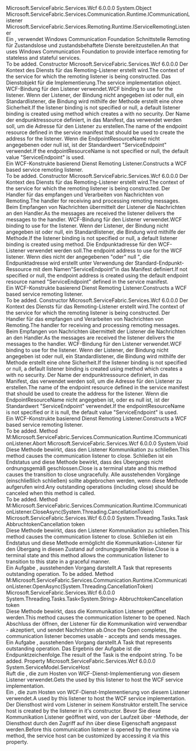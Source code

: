 <Type Name="WcfServiceRemotingListener" FullName="Microsoft.ServiceFabric.Services.Remoting.V1.Wcf.Runtime.WcfServiceRemotingListener">
  <TypeSignature Language="C#" Value="public class WcfServiceRemotingListener : Microsoft.ServiceFabric.Services.Communication.Runtime.ICommunicationListener, Microsoft.ServiceFabric.Services.Remoting.Runtime.IServiceRemotingListener" />
  <TypeSignature Language="ILAsm" Value=".class public auto ansi beforefieldinit WcfServiceRemotingListener extends System.Object implements class Microsoft.ServiceFabric.Services.Communication.Runtime.ICommunicationListener, class Microsoft.ServiceFabric.Services.Remoting.Runtime.IServiceRemotingListener" />
  <TypeSignature Language="DocId" Value="T:Microsoft.ServiceFabric.Services.Remoting.V1.Wcf.Runtime.WcfServiceRemotingListener" />
  <TypeSignature Language="VB.NET" Value="Public Class WcfServiceRemotingListener&#xA;Implements ICommunicationListener, IServiceRemotingListener" />
  <TypeSignature Language="F#" Value="type WcfServiceRemotingListener = class&#xA;    interface IServiceRemotingListener&#xA;    interface ICommunicationListener" />
  <AssemblyInfo>
    <AssemblyName>Microsoft.ServiceFabric.Services.Wcf</AssemblyName>
    <AssemblyVersion>6.0.0.0</AssemblyVersion>
  </AssemblyInfo>
  <Base>
    <BaseTypeName>System.Object</BaseTypeName>
  </Base>
  <Interfaces>
    <Interface>
      <InterfaceName>Microsoft.ServiceFabric.Services.Communication.Runtime.ICommunicationListener</InterfaceName>
    </Interface>
    <Interface>
      <InterfaceName>Microsoft.ServiceFabric.Services.Remoting.Runtime.IServiceRemotingListener</InterfaceName>
    </Interface>
  </Interfaces>
  <Docs>
    <summary>
            <span data-ttu-id="724da-101">Ein <see cref="T:Microsoft.ServiceFabric.Services.Remoting.Runtime.IServiceRemotingListener" /> , verwendet Windows Communication Foundation Schnittstelle Remoting für Zustandslose und zustandsbehaftete Dienste bereitzustellen.</span><span class="sxs-lookup"><span data-stu-id="724da-101">An <see cref="T:Microsoft.ServiceFabric.Services.Remoting.Runtime.IServiceRemotingListener" /> that uses Windows Communication Foundation to provide interface remoting for stateless and stateful services.</span></span>
            </summary>
    <remarks>To be added.</remarks>
  </Docs>
  <Members>
    <Member MemberName=".ctor">
      <MemberSignature Language="C#" Value="public WcfServiceRemotingListener (System.Fabric.ServiceContext serviceContext, Microsoft.ServiceFabric.Services.Remoting.IService serviceImplementation, System.ServiceModel.Channels.Binding listenerBinding = null, string endpointResourceName = &quot;ServiceEndpoint&quot;);" />
      <MemberSignature Language="ILAsm" Value=".method public hidebysig specialname rtspecialname instance void .ctor(class System.Fabric.ServiceContext serviceContext, class Microsoft.ServiceFabric.Services.Remoting.IService serviceImplementation, class System.ServiceModel.Channels.Binding listenerBinding, string endpointResourceName) cil managed" />
      <MemberSignature Language="DocId" Value="M:Microsoft.ServiceFabric.Services.Remoting.V1.Wcf.Runtime.WcfServiceRemotingListener.#ctor(System.Fabric.ServiceContext,Microsoft.ServiceFabric.Services.Remoting.IService,System.ServiceModel.Channels.Binding,System.String)" />
      <MemberSignature Language="F#" Value="new Microsoft.ServiceFabric.Services.Remoting.V1.Wcf.Runtime.WcfServiceRemotingListener : System.Fabric.ServiceContext * Microsoft.ServiceFabric.Services.Remoting.IService * System.ServiceModel.Channels.Binding * string -&gt; Microsoft.ServiceFabric.Services.Remoting.V1.Wcf.Runtime.WcfServiceRemotingListener" Usage="new Microsoft.ServiceFabric.Services.Remoting.V1.Wcf.Runtime.WcfServiceRemotingListener (serviceContext, serviceImplementation, listenerBinding, endpointResourceName)" />
      <MemberType>Constructor</MemberType>
      <AssemblyInfo>
        <AssemblyName>Microsoft.ServiceFabric.Services.Wcf</AssemblyName>
        <AssemblyVersion>6.0.0.0</AssemblyVersion>
      </AssemblyInfo>
      <Parameters>
        <Parameter Name="serviceContext" Type="System.Fabric.ServiceContext" />
        <Parameter Name="serviceImplementation" Type="Microsoft.ServiceFabric.Services.Remoting.IService" />
        <Parameter Name="listenerBinding" Type="System.ServiceModel.Channels.Binding" />
        <Parameter Name="endpointResourceName" Type="System.String" />
      </Parameters>
      <Docs>
        <param name="serviceContext"><span data-ttu-id="724da-102">Der Kontext des Diensts für das Remoting-Listener erstellt wird.</span><span class="sxs-lookup"><span data-stu-id="724da-102">The context of the service for which the remoting listener is being constructed.</span></span></param>
        <param name="serviceImplementation"><span data-ttu-id="724da-103">Das Dienstobjekt für die Implementierung.</span><span class="sxs-lookup"><span data-stu-id="724da-103">The service implementation object.</span></span></param>
        <param name="listenerBinding"><span data-ttu-id="724da-104">WCF-Bindung für den Listener verwendet.</span><span class="sxs-lookup"><span data-stu-id="724da-104">WCF binding to use for the listener.</span></span> <span data-ttu-id="724da-105">Wenn der Listener, der Bindung nicht angegeben ist oder null, ein Standardlistener, die Bindung wird mithilfe der <see cref="M:Microsoft.ServiceFabric.Services.Communication.Wcf.WcfUtility.CreateTcpListenerBinding(System.Int64,System.TimeSpan,System.TimeSpan)" /> Methode erstellt eine <see cref="T:System.ServiceModel.NetTcpBinding" /> ohne Sicherheit.</span><span class="sxs-lookup"><span data-stu-id="724da-105">If the listener binding is not specified or null, a default listener binding is created using <see cref="M:Microsoft.ServiceFabric.Services.Communication.Wcf.WcfUtility.CreateTcpListenerBinding(System.Int64,System.TimeSpan,System.TimeSpan)" /> method which creates a <see cref="T:System.ServiceModel.NetTcpBinding" /> with no security.</span></span>
            </param>
        <param name="endpointResourceName"><span data-ttu-id="724da-106">Der Name der endpunktressource definiert, in das Manifest, das verwendet werden soll, um die Adresse für den Listener zu erstellen.</span><span class="sxs-lookup"><span data-stu-id="724da-106">The name of the endpoint resource defined in the service manifest that should be used to create the address for the listener.</span></span> <span data-ttu-id="724da-107">Wenn die EndpointResourceName nicht angegebenen oder null ist, ist der Standardwert "ServiceEndpoint" verwendet.</span><span class="sxs-lookup"><span data-stu-id="724da-107">If the endpointResourceName is not specified or null, the default value "ServiceEndpoint" is used.</span></span>
            </param>
        <summary>
            <span data-ttu-id="724da-108">Ein WCF-Konstrukte basierend Dienst Remoting Listener.</span><span class="sxs-lookup"><span data-stu-id="724da-108">Constructs a WCF based service remoting listener.</span></span> 
            </summary>
        <remarks>To be added.</remarks>
      </Docs>
    </Member>
    <Member MemberName=".ctor">
      <MemberSignature Language="C#" Value="public WcfServiceRemotingListener (System.Fabric.ServiceContext serviceContext, Microsoft.ServiceFabric.Services.Remoting.V1.Runtime.IServiceRemotingMessageHandler messageHandler, System.ServiceModel.Channels.Binding listenerBinding = null, System.ServiceModel.EndpointAddress address = null);" />
      <MemberSignature Language="ILAsm" Value=".method public hidebysig specialname rtspecialname instance void .ctor(class System.Fabric.ServiceContext serviceContext, class Microsoft.ServiceFabric.Services.Remoting.V1.Runtime.IServiceRemotingMessageHandler messageHandler, class System.ServiceModel.Channels.Binding listenerBinding, class System.ServiceModel.EndpointAddress address) cil managed" />
      <MemberSignature Language="DocId" Value="M:Microsoft.ServiceFabric.Services.Remoting.V1.Wcf.Runtime.WcfServiceRemotingListener.#ctor(System.Fabric.ServiceContext,Microsoft.ServiceFabric.Services.Remoting.V1.Runtime.IServiceRemotingMessageHandler,System.ServiceModel.Channels.Binding,System.ServiceModel.EndpointAddress)" />
      <MemberSignature Language="F#" Value="new Microsoft.ServiceFabric.Services.Remoting.V1.Wcf.Runtime.WcfServiceRemotingListener : System.Fabric.ServiceContext * Microsoft.ServiceFabric.Services.Remoting.V1.Runtime.IServiceRemotingMessageHandler * System.ServiceModel.Channels.Binding * System.ServiceModel.EndpointAddress -&gt; Microsoft.ServiceFabric.Services.Remoting.V1.Wcf.Runtime.WcfServiceRemotingListener" Usage="new Microsoft.ServiceFabric.Services.Remoting.V1.Wcf.Runtime.WcfServiceRemotingListener (serviceContext, messageHandler, listenerBinding, address)" />
      <MemberType>Constructor</MemberType>
      <AssemblyInfo>
        <AssemblyName>Microsoft.ServiceFabric.Services.Wcf</AssemblyName>
        <AssemblyVersion>6.0.0.0</AssemblyVersion>
      </AssemblyInfo>
      <Parameters>
        <Parameter Name="serviceContext" Type="System.Fabric.ServiceContext" />
        <Parameter Name="messageHandler" Type="Microsoft.ServiceFabric.Services.Remoting.V1.Runtime.IServiceRemotingMessageHandler" />
        <Parameter Name="listenerBinding" Type="System.ServiceModel.Channels.Binding" />
        <Parameter Name="address" Type="System.ServiceModel.EndpointAddress" />
      </Parameters>
      <Docs>
        <param name="serviceContext"><span data-ttu-id="724da-109">Der Kontext des Diensts für das Remoting-Listener erstellt wird.</span><span class="sxs-lookup"><span data-stu-id="724da-109">The context of the service for which the remoting listener is being constructed.</span></span></param>
        <param name="messageHandler"><span data-ttu-id="724da-110">Der Handler für das empfangen und Verarbeiten von Nachrichten von Remoting.</span><span class="sxs-lookup"><span data-stu-id="724da-110">The handler for receiving and processing remoting messages.</span></span> <span data-ttu-id="724da-111">Beim Empfangen von Nachrichten übermittelt der Listener die Nachrichten an den Handler.</span><span class="sxs-lookup"><span data-stu-id="724da-111">As the messages are received the listener delivers the messages to the handler.</span></span>
            </param>
        <param name="listenerBinding"><span data-ttu-id="724da-112">WCF-Bindung für den Listener verwendet.</span><span class="sxs-lookup"><span data-stu-id="724da-112">WCF binding to use for the listener.</span></span> <span data-ttu-id="724da-113">Wenn der Listener, der Bindung nicht angegeben ist oder null, ein Standardlistener, die Bindung wird mithilfe der <see cref="M:Microsoft.ServiceFabric.Services.Communication.Wcf.WcfUtility.CreateTcpListenerBinding(System.Int64,System.TimeSpan,System.TimeSpan)" /> Methode.</span><span class="sxs-lookup"><span data-stu-id="724da-113">If the listener binding is not specified or null, a default listener binding is created using <see cref="M:Microsoft.ServiceFabric.Services.Communication.Wcf.WcfUtility.CreateTcpListenerBinding(System.Int64,System.TimeSpan,System.TimeSpan)" /> method.</span></span>
            </param>
        <param name="address"><span data-ttu-id="724da-114">Die Endpunktadresse für den WCF-Listener verwendet werden soll.</span><span class="sxs-lookup"><span data-stu-id="724da-114">The endpoint address to use for the WCF listener.</span></span> <span data-ttu-id="724da-115">Wenn dies nicht der angegebenen "oder" null ", die Endpunktadresse wird erstellt unter Verwendung der Standard-Endpunkt-Ressource mit dem Namen"ServiceEndpoint"in das Manifest definiert.</span><span class="sxs-lookup"><span data-stu-id="724da-115">If not specified or null, the endpoint address is created using the default endpoint resource named "ServiceEndpoint" defined in the service manifest.</span></span> 
            </param>
        <summary>
            <span data-ttu-id="724da-116">Ein WCF-Konstrukte basierend Dienst Remoting Listener.</span><span class="sxs-lookup"><span data-stu-id="724da-116">Constructs a WCF based service remoting listener.</span></span> 
            </summary>
        <remarks>To be added.</remarks>
      </Docs>
    </Member>
    <Member MemberName=".ctor">
      <MemberSignature Language="C#" Value="public WcfServiceRemotingListener (System.Fabric.ServiceContext serviceContext, Microsoft.ServiceFabric.Services.Remoting.V1.Runtime.IServiceRemotingMessageHandler messageHandler, System.ServiceModel.Channels.Binding listenerBinding = null, string endpointResourceName = &quot;ServiceEndpoint&quot;);" />
      <MemberSignature Language="ILAsm" Value=".method public hidebysig specialname rtspecialname instance void .ctor(class System.Fabric.ServiceContext serviceContext, class Microsoft.ServiceFabric.Services.Remoting.V1.Runtime.IServiceRemotingMessageHandler messageHandler, class System.ServiceModel.Channels.Binding listenerBinding, string endpointResourceName) cil managed" />
      <MemberSignature Language="DocId" Value="M:Microsoft.ServiceFabric.Services.Remoting.V1.Wcf.Runtime.WcfServiceRemotingListener.#ctor(System.Fabric.ServiceContext,Microsoft.ServiceFabric.Services.Remoting.V1.Runtime.IServiceRemotingMessageHandler,System.ServiceModel.Channels.Binding,System.String)" />
      <MemberSignature Language="F#" Value="new Microsoft.ServiceFabric.Services.Remoting.V1.Wcf.Runtime.WcfServiceRemotingListener : System.Fabric.ServiceContext * Microsoft.ServiceFabric.Services.Remoting.V1.Runtime.IServiceRemotingMessageHandler * System.ServiceModel.Channels.Binding * string -&gt; Microsoft.ServiceFabric.Services.Remoting.V1.Wcf.Runtime.WcfServiceRemotingListener" Usage="new Microsoft.ServiceFabric.Services.Remoting.V1.Wcf.Runtime.WcfServiceRemotingListener (serviceContext, messageHandler, listenerBinding, endpointResourceName)" />
      <MemberType>Constructor</MemberType>
      <AssemblyInfo>
        <AssemblyName>Microsoft.ServiceFabric.Services.Wcf</AssemblyName>
        <AssemblyVersion>6.0.0.0</AssemblyVersion>
      </AssemblyInfo>
      <Parameters>
        <Parameter Name="serviceContext" Type="System.Fabric.ServiceContext" />
        <Parameter Name="messageHandler" Type="Microsoft.ServiceFabric.Services.Remoting.V1.Runtime.IServiceRemotingMessageHandler" />
        <Parameter Name="listenerBinding" Type="System.ServiceModel.Channels.Binding" />
        <Parameter Name="endpointResourceName" Type="System.String" />
      </Parameters>
      <Docs>
        <param name="serviceContext"><span data-ttu-id="724da-117">Der Kontext des Diensts für das Remoting-Listener erstellt wird.</span><span class="sxs-lookup"><span data-stu-id="724da-117">The context of the service for which the remoting listener is being constructed.</span></span></param>
        <param name="messageHandler"><span data-ttu-id="724da-118">Der Handler für das empfangen und Verarbeiten von Nachrichten von Remoting.</span><span class="sxs-lookup"><span data-stu-id="724da-118">The handler for receiving and processing remoting messages.</span></span> <span data-ttu-id="724da-119">Beim Empfangen von Nachrichten übermittelt der Listener die Nachrichten an den Handler.</span><span class="sxs-lookup"><span data-stu-id="724da-119">As the messages are received the listener delivers the messages to the handler.</span></span>
            </param>
        <param name="listenerBinding"><span data-ttu-id="724da-120">WCF-Bindung für den Listener verwendet.</span><span class="sxs-lookup"><span data-stu-id="724da-120">WCF binding to use for the listener.</span></span> <span data-ttu-id="724da-121">Wenn der Listener, der Bindung nicht angegeben ist oder null, ein Standardlistener, die Bindung wird mithilfe der <see cref="M:Microsoft.ServiceFabric.Services.Communication.Wcf.WcfUtility.CreateTcpListenerBinding(System.Int64,System.TimeSpan,System.TimeSpan)" /> Methode erstellt eine <see cref="T:System.ServiceModel.NetTcpBinding" /> ohne Sicherheit.</span><span class="sxs-lookup"><span data-stu-id="724da-121">If the listener binding is not specified or null, a default listener binding is created using <see cref="M:Microsoft.ServiceFabric.Services.Communication.Wcf.WcfUtility.CreateTcpListenerBinding(System.Int64,System.TimeSpan,System.TimeSpan)" /> method which creates a <see cref="T:System.ServiceModel.NetTcpBinding" /> with no security.</span></span>
            </param>
        <param name="endpointResourceName"><span data-ttu-id="724da-122">Der Name der endpunktressource definiert, in das Manifest, das verwendet werden soll, um die Adresse für den Listener zu erstellen.</span><span class="sxs-lookup"><span data-stu-id="724da-122">The name of the endpoint resource defined in the service manifest that should be used to create the address for the listener.</span></span> <span data-ttu-id="724da-123">Wenn die EndpointResourceName nicht angegeben ist, oder es null ist, ist der Standardwert "ServiceEndpoint" verwendet.</span><span class="sxs-lookup"><span data-stu-id="724da-123">If the endpointResourceName is not specified or it is null, the default value "ServiceEndpoint" is used.</span></span>
            </param>
        <summary>
            <span data-ttu-id="724da-124">Ein WCF-Konstrukte basierend Dienst Remoting Listener.</span><span class="sxs-lookup"><span data-stu-id="724da-124">Constructs a WCF based service remoting listener.</span></span> 
            </summary>
        <remarks>To be added.</remarks>
      </Docs>
    </Member>
    <Member MemberName="Microsoft.ServiceFabric.Services.Communication.Runtime.ICommunicationListener.Abort">
      <MemberSignature Language="C#" Value="void ICommunicationListener.Abort ();" />
      <MemberSignature Language="ILAsm" Value=".method hidebysig newslot virtual instance void Microsoft.ServiceFabric.Services.Communication.Runtime.ICommunicationListener.Abort() cil managed" />
      <MemberSignature Language="DocId" Value="M:Microsoft.ServiceFabric.Services.Remoting.V1.Wcf.Runtime.WcfServiceRemotingListener.Microsoft#ServiceFabric#Services#Communication#Runtime#ICommunicationListener#Abort" />
      <MemberSignature Language="VB.NET" Value="Sub Abort () Implements ICommunicationListener.Abort" />
      <MemberType>Method</MemberType>
      <Implements>
        <InterfaceMember>M:Microsoft.ServiceFabric.Services.Communication.Runtime.ICommunicationListener.Abort</InterfaceMember>
      </Implements>
      <AssemblyInfo>
        <AssemblyName>Microsoft.ServiceFabric.Services.Wcf</AssemblyName>
        <AssemblyVersion>6.0.0.0</AssemblyVersion>
      </AssemblyInfo>
      <ReturnValue>
        <ReturnType>System.Void</ReturnType>
      </ReturnValue>
      <Parameters />
      <Docs>
        <summary>
            <span data-ttu-id="724da-125">Diese Methode bewirkt, dass den Listener Kommunikation zu schließen.</span><span class="sxs-lookup"><span data-stu-id="724da-125">This method causes the communication listener to close.</span></span> <span data-ttu-id="724da-126">Schließen ist ein Endstatus und diese Methode bewirkt, dass des Übergangs nicht ordnungsgemäß geschlossen.</span><span class="sxs-lookup"><span data-stu-id="724da-126">Close is a terminal state and this method causes the transition to close ungracefully.</span></span> <span data-ttu-id="724da-127">Alle ausstehenden Vorgänge (einschließlich schließen) sollte abgebrochen werden, wenn diese Methode aufgerufen wird.</span><span class="sxs-lookup"><span data-stu-id="724da-127">Any outstanding operations (including close) should be canceled when this method is called.</span></span>
            </summary>
        <remarks>To be added.</remarks>
      </Docs>
    </Member>
    <Member MemberName="Microsoft.ServiceFabric.Services.Communication.Runtime.ICommunicationListener.CloseAsync">
      <MemberSignature Language="C#" Value="System.Threading.Tasks.Task ICommunicationListener.CloseAsync (System.Threading.CancellationToken cancellationToken);" />
      <MemberSignature Language="ILAsm" Value=".method hidebysig newslot virtual instance class System.Threading.Tasks.Task Microsoft.ServiceFabric.Services.Communication.Runtime.ICommunicationListener.CloseAsync(valuetype System.Threading.CancellationToken cancellationToken) cil managed" />
      <MemberSignature Language="DocId" Value="M:Microsoft.ServiceFabric.Services.Remoting.V1.Wcf.Runtime.WcfServiceRemotingListener.Microsoft#ServiceFabric#Services#Communication#Runtime#ICommunicationListener#CloseAsync(System.Threading.CancellationToken)" />
      <MemberType>Method</MemberType>
      <Implements>
        <InterfaceMember>M:Microsoft.ServiceFabric.Services.Communication.Runtime.ICommunicationListener.CloseAsync(System.Threading.CancellationToken)</InterfaceMember>
      </Implements>
      <AssemblyInfo>
        <AssemblyName>Microsoft.ServiceFabric.Services.Wcf</AssemblyName>
        <AssemblyVersion>6.0.0.0</AssemblyVersion>
      </AssemblyInfo>
      <ReturnValue>
        <ReturnType>System.Threading.Tasks.Task</ReturnType>
      </ReturnValue>
      <Parameters>
        <Parameter Name="cancellationToken" Type="System.Threading.CancellationToken" />
      </Parameters>
      <Docs>
        <param name="cancellationToken"><span data-ttu-id="724da-128">Abbruchtoken</span><span class="sxs-lookup"><span data-stu-id="724da-128">Cancellation token</span></span></param>
        <summary>
            <span data-ttu-id="724da-129">Diese Methode bewirkt, dass den Listener Kommunikation zu schließen.</span><span class="sxs-lookup"><span data-stu-id="724da-129">This method causes the communication listener to close.</span></span> <span data-ttu-id="724da-130">Schließen ist ein Endstatus und diese Methode ermöglicht die Kommunikation-Listener für den Übergang in diesen Zustand auf ordnungsgemäße Weise.</span><span class="sxs-lookup"><span data-stu-id="724da-130">Close is a terminal state and this method allows the communication listener to transition to this state in a graceful manner.</span></span>
            </summary>
        <returns>
            <span data-ttu-id="724da-131">Ein <see cref="T:System.Threading.Tasks.Task">Aufgabe</see> , ausstehenden Vorgang darstellt.</span><span class="sxs-lookup"><span data-stu-id="724da-131">A <see cref="T:System.Threading.Tasks.Task">Task</see> that represents outstanding operation.</span></span>
            </returns>
        <remarks>To be added.</remarks>
      </Docs>
    </Member>
    <Member MemberName="Microsoft.ServiceFabric.Services.Communication.Runtime.ICommunicationListener.OpenAsync">
      <MemberSignature Language="C#" Value="System.Threading.Tasks.Task&lt;string&gt; ICommunicationListener.OpenAsync (System.Threading.CancellationToken cancellationToken);" />
      <MemberSignature Language="ILAsm" Value=".method hidebysig newslot virtual instance class System.Threading.Tasks.Task`1&lt;string&gt; Microsoft.ServiceFabric.Services.Communication.Runtime.ICommunicationListener.OpenAsync(valuetype System.Threading.CancellationToken cancellationToken) cil managed" />
      <MemberSignature Language="DocId" Value="M:Microsoft.ServiceFabric.Services.Remoting.V1.Wcf.Runtime.WcfServiceRemotingListener.Microsoft#ServiceFabric#Services#Communication#Runtime#ICommunicationListener#OpenAsync(System.Threading.CancellationToken)" />
      <MemberType>Method</MemberType>
      <Implements>
        <InterfaceMember>M:Microsoft.ServiceFabric.Services.Communication.Runtime.ICommunicationListener.OpenAsync(System.Threading.CancellationToken)</InterfaceMember>
      </Implements>
      <AssemblyInfo>
        <AssemblyName>Microsoft.ServiceFabric.Services.Wcf</AssemblyName>
        <AssemblyVersion>6.0.0.0</AssemblyVersion>
      </AssemblyInfo>
      <ReturnValue>
        <ReturnType>System.Threading.Tasks.Task&lt;System.String&gt;</ReturnType>
      </ReturnValue>
      <Parameters>
        <Parameter Name="cancellationToken" Type="System.Threading.CancellationToken" />
      </Parameters>
      <Docs>
        <param name="cancellationToken"><span data-ttu-id="724da-132">Abbruchtoken</span><span class="sxs-lookup"><span data-stu-id="724da-132">Cancellation token</span></span></param>
        <summary>
            <span data-ttu-id="724da-133">Diese Methode bewirkt, dass die Kommunikation Listener geöffnet werden.</span><span class="sxs-lookup"><span data-stu-id="724da-133">This method causes the communication listener to be opened.</span></span> <span data-ttu-id="724da-134">Nach Abschluss der öffnen, der Listener für die Kommunikation wird verwendbar - akzeptiert, und sendet Nachrichten ab.</span><span class="sxs-lookup"><span data-stu-id="724da-134">Once the Open completes, the communication listener becomes usable - accepts and sends messages.</span></span>
            </summary>
        <returns>
            <span data-ttu-id="724da-135">Ein <see cref="T:System.Threading.Tasks.Task">Aufgabe</see> , ausstehenden Vorgang darstellt.</span><span class="sxs-lookup"><span data-stu-id="724da-135">A <see cref="T:System.Threading.Tasks.Task">Task</see> that represents outstanding operation.</span></span> <span data-ttu-id="724da-136">Das Ergebnis der Aufgabe ist die Endpunktzeichenfolge.</span><span class="sxs-lookup"><span data-stu-id="724da-136">The result of the Task is the endpoint string.</span></span>
            </returns>
        <remarks>To be added.</remarks>
      </Docs>
    </Member>
    <Member MemberName="ServiceHost">
      <MemberSignature Language="C#" Value="public System.ServiceModel.ServiceHost ServiceHost { get; }" />
      <MemberSignature Language="ILAsm" Value=".property instance class System.ServiceModel.ServiceHost ServiceHost" />
      <MemberSignature Language="DocId" Value="P:Microsoft.ServiceFabric.Services.Remoting.V1.Wcf.Runtime.WcfServiceRemotingListener.ServiceHost" />
      <MemberSignature Language="VB.NET" Value="Public ReadOnly Property ServiceHost As ServiceHost" />
      <MemberSignature Language="F#" Value="member this.ServiceHost : System.ServiceModel.ServiceHost" Usage="Microsoft.ServiceFabric.Services.Remoting.V1.Wcf.Runtime.WcfServiceRemotingListener.ServiceHost" />
      <MemberType>Property</MemberType>
      <AssemblyInfo>
        <AssemblyName>Microsoft.ServiceFabric.Services.Wcf</AssemblyName>
        <AssemblyVersion>6.0.0.0</AssemblyVersion>
      </AssemblyInfo>
      <ReturnValue>
        <ReturnType>System.ServiceModel.ServiceHost</ReturnType>
      </ReturnValue>
      <Docs>
        <summary>
                <span data-ttu-id="724da-137">Ruft die <see cref="T:System.ServiceModel.ServiceHost" /> , die zum Hosten von WCF-Dienst-Implementierung von diesem Listener verwendet.</span><span class="sxs-lookup"><span data-stu-id="724da-137">Gets the <see cref="T:System.ServiceModel.ServiceHost" /> used by this listener to host the WCF service implementation.</span></span>
                </summary>
        <value>
                <span data-ttu-id="724da-138">Ein <see cref="T:System.ServiceModel.ServiceHost" /> , die zum Hosten von WCF-Dienst-Implementierung von diesem Listener verwendet.</span><span class="sxs-lookup"><span data-stu-id="724da-138">A <see cref="T:System.ServiceModel.ServiceHost" /> used by this listener to host the WCF service implementation.</span></span>
                </value>
        <remarks>
                <span data-ttu-id="724da-139">Der Diensthost wird vom Listener in seinem Konstruktor erstellt.</span><span class="sxs-lookup"><span data-stu-id="724da-139">The service host is created by the listener in it's constructor.</span></span> <span data-ttu-id="724da-140">Bevor Sie diese Kommunikation Listener geöffnet wird, von der Laufzeit über <see cref="M:Microsoft.ServiceFabric.Services.Communication.Runtime.ICommunicationListener.OpenAsync(System.Threading.CancellationToken)" /> -Methode, der Diensthost durch den Zugriff auf ihn über diese Eigenschaft angepasst werden.</span><span class="sxs-lookup"><span data-stu-id="724da-140">Before this communication listener is opened by the runtime via <see cref="M:Microsoft.ServiceFabric.Services.Communication.Runtime.ICommunicationListener.OpenAsync(System.Threading.CancellationToken)" /> method, the service host can be customized by accessing it via this property.</span></span>
                </remarks>
      </Docs>
    </Member>
  </Members>
</Type>